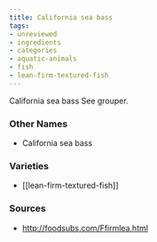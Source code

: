 ```yaml
---
title: California sea bass
tags:
- unreviewed
- ingredients
- categories
- aquatic-animals
- fish
- lean-firm-textured-fish
---
```

California sea bass See grouper.

### Other Names

* California sea bass

### Varieties

* [[lean-firm-textured-fish]]

### Sources
* http://foodsubs.com/Ffirmlea.html
